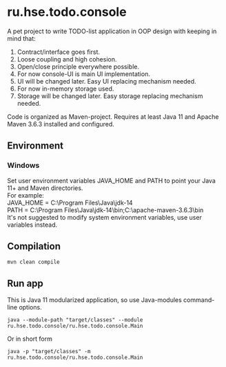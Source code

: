 # ru.hse.todo.console
A pet project to write TODO-list application in OOP design with keeping in mind that:
1. Contract/interface goes first.
2. Loose coupling and high cohesion.
3. Open/close principle everywhere possible.
4. For now console-UI is main UI implementation.
5. UI will be changed later. Easy UI replacing mechanism needed.
6. For now in-memory storage used.
7. Storage will be changed later. Easy storage replacing mechanism needed.

Code is organized as Maven-project.
Requires at least Java 11 and Apache Maven 3.6.3 installed and configured.

## Environment
### Windows
Set user environment variables JAVA_HOME and PATH to point your Java 11+ and Maven directories.  
For example:  
JAVA_HOME = C:\Program Files\Java\jdk-14  
PATH = C:\Program Files\Java\jdk-14\bin;C:\apache-maven-3.6.3\bin  
It's not suggested to modify system environment variables, use user variables instead.

## Compilation
```
mvn clean compile
```

## Run app
This is Java 11 modularized application, so use Java-modules command-line options.

```
java --module-path "target/classes" --module ru.hse.todo.console/ru.hse.todo.console.Main
```
Or in short form

```
java -p "target/classes" -m ru.hse.todo.console/ru.hse.todo.console.Main
```

